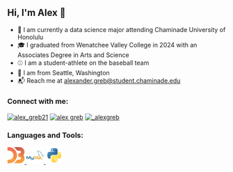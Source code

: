 ## Hi, I'm Alex 👋
- 🏫 I am currently a data science major attending Chaminade University of Honolulu
- 🎓 I graduated from Wenatchee Valley College in 2024 with an Associates Degree in Arts and Science
- ⚾️ I am a student-athlete on the baseball team
- 🏡 I am from Seattle, Washington
- 📬 Reach me at alexander.greb@student.chaminade.edu

<h3 align="left">Connect with me:</h3>
<p align="left">
<a href="https://twitter.com/alex_greb21" target="blank"><img align="center" src="https://raw.githubusercontent.com/rahuldkjain/github-profile-readme-generator/master/src/images/icons/Social/twitter.svg" alt="alex_greb21" height="30" width="40" /></a>
<a href="[https://linkedin.com/in/alex-greb](https://www.linkedin.com/in/alex-greb-94438a331/)" target="blank"><img align="center" src="https://raw.githubusercontent.com/rahuldkjain/github-profile-readme-generator/master/src/images/icons/Social/linked-in-alt.svg" alt="alex greb" height="30" width="40" /></a>
<a href="https://instagram.com/_alexgreb" target="blank"><img align="center" src="https://raw.githubusercontent.com/rahuldkjain/github-profile-readme-generator/master/src/images/icons/Social/instagram.svg" alt="_alexgreb" height="30" width="40" /></a>
</p>

<h3 align="left">Languages and Tools:</h3>
<p align="left"> <a href="https://d3js.org/" target="_blank" rel="noreferrer"> <img src="https://raw.githubusercontent.com/devicons/devicon/master/icons/d3js/d3js-original.svg" alt="d3js" width="40" height="40"/> </a> <a href="https://www.mysql.com/" target="_blank" rel="noreferrer"> <img src="https://raw.githubusercontent.com/devicons/devicon/master/icons/mysql/mysql-original-wordmark.svg" alt="mysql" width="40" height="40"/> </a> <a href="https://www.python.org" target="_blank" rel="noreferrer"> <img src="https://raw.githubusercontent.com/devicons/devicon/master/icons/python/python-original.svg" alt="python" width="40" height="40"/> </a> </p>

<!--
**AGreb21/AGreb21** is a ✨ _special_ ✨ repository because its `README.md` (this file) appears on your GitHub profile.

Here are some ideas to get you started:

- 🔭 I’m currently working on ...
- 🌱 I’m currently learning ...
- 👯 I’m looking to collaborate on ...
- 🤔 I’m looking for help with ...
- 💬 Ask me about ...
- 📫 How to reach me: ...
- 😄 Pronouns: ...
- ⚡ Fun fact: ...
-->
